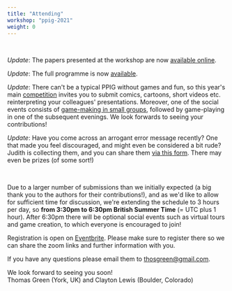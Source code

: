 ```yaml
---
title: "Attending"
workshop: "ppig-2021"
weight: 0
---
```


<br>

*Update*: The papers presented at the workshop are now [available online](/papers/#PPIG-2021---32nd-Annual-Workshop).

*Update*: The full programme is now [available](/workshops/2021-annual-workshop/programme).

*Update*: There can't be a typical PPIG without games and fun, so this year's main [competition](/workshops/2021-annual-workshop/competition) invites you to submit comics, cartoons, short videos etc. reinterpreting your colleagues' presentations. Moreover, one of the social events consists of [game-making in small groups](/workshops/2021-annual-workshop/write-a-game-evening), followed by game-playing in one of the subsequent evenings. We look forwards to seeing your contributions!

*Update*: Have you come across an arrogant error message recently? One that made you feel discouraged, and might even be considered a bit rude? Judith is collecting them, and you can share them [via this form](https://docs.google.com/forms/d/e/1FAIpQLScxmHx2D8VL1OYtKFilLNJ5Lr49piGlEDKg0M8FrRrduRaGXw/viewform). There may even be prizes (of some sort!)

<br>

Due to a larger number of submissions than we initially expected (a big thank you to the authors for their contributions!), and as we'd like to allow for sufficient time for discussion, we're extending the schedule to 3 hours per day, so **from 3:30pm to 6:30pm British Summer Time** (= UTC plus 1 hour). After 6:30pm there will be optional social events such as virtual tours and game creation, to which everyone is encouraged to join!

Registration is open on [Eventbrite](https://www.eventbrite.co.uk/e/ppig-2021-32nd-annual-workshop-tickets-156385512277). Please make sure to register there so we can share the zoom links and further information with you.


If you have any questions please email them to thosgreen@gmail.com.

We look forward to seeing you soon! \
Thomas Green (York, UK) and Clayton Lewis (Boulder, Colorado)
